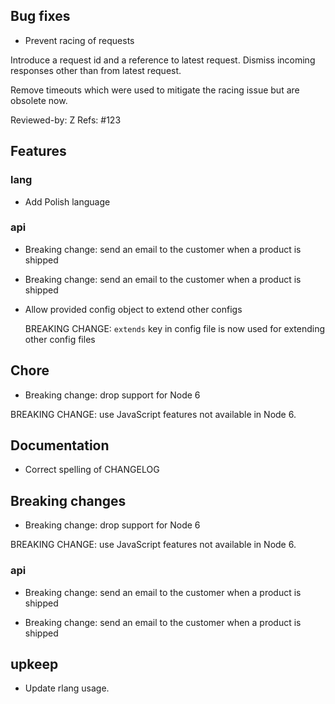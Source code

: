<!-- NEWS.md is maintained by https://cynkra.github.io/fledge, do not edit -->

## Bug fixes

- Prevent racing of requests

Introduce a request id and a reference to latest request. Dismiss
incoming responses other than from latest request.

Remove timeouts which were used to mitigate the racing issue but are
obsolete now.

Reviewed-by: Z
Refs: #123

## Features

### lang 

- Add Polish language

### api 

- Breaking change: send an email to the customer when a product is shipped

- Breaking change: send an email to the customer when a product is shipped

- Allow provided config object to extend other configs

  BREAKING CHANGE: `extends` key in config file is now used for extending other config files

## Chore

- Breaking change: drop support for Node 6

BREAKING CHANGE: use JavaScript features not available in Node 6.

## Documentation

- Correct spelling of CHANGELOG

## Breaking changes

- Breaking change: drop support for Node 6

BREAKING CHANGE: use JavaScript features not available in Node 6.

### api 

- Breaking change: send an email to the customer when a product is shipped

- Breaking change: send an email to the customer when a product is shipped

## upkeep

- Update rlang usage.


